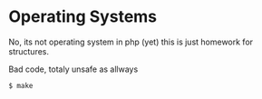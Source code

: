 # Operating Systems

No, its not operating system in php (yet) this is just homework for structures.

Bad code, totaly unsafe as allways

```sh
$ make
```
